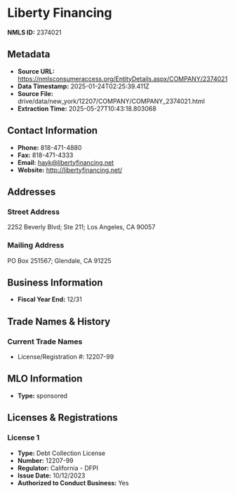 # Liberty Financing

**NMLS ID:** 2374021

## Metadata
- **Source URL:** https://nmlsconsumeraccess.org/EntityDetails.aspx/COMPANY/2374021
- **Data Timestamp:** 2025-01-24T02:25:39.411Z
- **Source File:** drive/data/new_york/12207/COMPANY/COMPANY_2374021.html
- **Extraction Time:** 2025-05-27T10:43:18.803068

## Contact Information
- **Phone:** 818-471-4880
- **Fax:** 818-471-4333
- **Email:** hayk@libertyfinancing.net
- **Website:** http://libertyfinancing.net/

## Addresses
### Street Address
2252 Beverly Blvd; Ste 211; Los Angeles, CA 90057

### Mailing Address
PO Box 251567; Glendale, CA 91225

## Business Information
- **Fiscal Year End:** 12/31

## Trade Names & History
### Current Trade Names
- License/Registration #: 12207-99

## MLO Information
- **Type:** sponsored

## Licenses & Registrations

### License 1
- **Type:** Debt Collection License
- **Number:** 12207-99
- **Regulator:** California - DFPI
- **Issue Date:** 10/12/2023
- **Authorized to Conduct Business:** Yes
